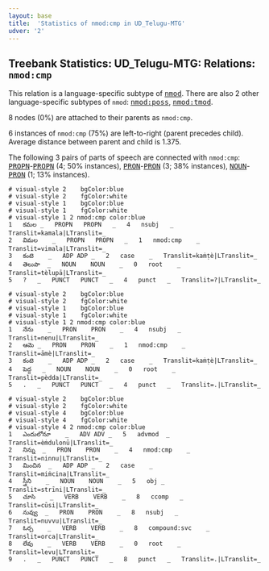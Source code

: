 ```yaml
---
layout: base
title:  'Statistics of nmod:cmp in UD_Telugu-MTG'
udver: '2'
---
```


## Treebank Statistics: UD_Telugu-MTG: Relations: `nmod:cmp`

This relation is a language-specific subtype of <tt><a href="te_mtg-dep-nmod.html">nmod</a></tt>.
There are also 2 other language-specific subtypes of `nmod`: <tt><a href="te_mtg-dep-nmod-poss.html">nmod:poss</a></tt>, <tt><a href="te_mtg-dep-nmod-tmod.html">nmod:tmod</a></tt>.

8 nodes (0%) are attached to their parents as `nmod:cmp`.

6 instances of `nmod:cmp` (75%) are left-to-right (parent precedes child).
Average distance between parent and child is 1.375.

The following 3 pairs of parts of speech are connected with `nmod:cmp`: <tt><a href="te_mtg-pos-PROPN.html">PROPN</a></tt>-<tt><a href="te_mtg-pos-PROPN.html">PROPN</a></tt> (4; 50% instances), <tt><a href="te_mtg-pos-PRON.html">PRON</a></tt>-<tt><a href="te_mtg-pos-PRON.html">PRON</a></tt> (3; 38% instances), <tt><a href="te_mtg-pos-NOUN.html">NOUN</a></tt>-<tt><a href="te_mtg-pos-PRON.html">PRON</a></tt> (1; 13% instances).


~~~ conllu
# visual-style 2	bgColor:blue
# visual-style 2	fgColor:white
# visual-style 1	bgColor:blue
# visual-style 1	fgColor:white
# visual-style 1 2 nmod:cmp	color:blue
1	కమల	_	PROPN	PROPN	_	4	nsubj	_	Translit=kamala|LTranslit=_
2	విమల	_	PROPN	PROPN	_	1	nmod:cmp	_	Translit=vimala|LTranslit=_
3	కంటె	_	ADP	ADP	_	2	case	_	Translit=kaṁṭè|LTranslit=_
4	తెలుపా	_	NOUN	NOUN	_	0	root	_	Translit=tèlupā|LTranslit=_
5	?	_	PUNCT	PUNCT	_	4	punct	_	Translit=?|LTranslit=_

~~~


~~~ conllu
# visual-style 2	bgColor:blue
# visual-style 2	fgColor:white
# visual-style 1	bgColor:blue
# visual-style 1	fgColor:white
# visual-style 1 2 nmod:cmp	color:blue
1	నేను	_	PRON	PRON	_	4	nsubj	_	Translit=nenu|LTranslit=_
2	ఆమె	_	PRON	PRON	_	1	nmod:cmp	_	Translit=āmè|LTranslit=_
3	కంటె	_	ADP	ADP	_	2	case	_	Translit=kaṁṭè|LTranslit=_
4	పెద్ద	_	NOUN	NOUN	_	0	root	_	Translit=pèdda|LTranslit=_
5	.	_	PUNCT	PUNCT	_	4	punct	_	Translit=.|LTranslit=_

~~~


~~~ conllu
# visual-style 2	bgColor:blue
# visual-style 2	fgColor:white
# visual-style 4	bgColor:blue
# visual-style 4	fgColor:white
# visual-style 4 2 nmod:cmp	color:blue
1	ఎందులోనూ	_	ADV	ADV	_	5	advmod	_	Translit=èṁdulonū|LTranslit=_
2	నిన్ను	_	PRON	PRON	_	4	nmod:cmp	_	Translit=ninnu|LTranslit=_
3	మించిన	_	ADP	ADP	_	2	case	_	Translit=miṁcina|LTranslit=_
4	స్త్రీని	_	NOUN	NOUN	_	5	obj	_	Translit=strīni|LTranslit=_
5	చూసి	_	VERB	VERB	_	8	ccomp	_	Translit=cūsi|LTranslit=_
6	నువ్వు	_	PRON	PRON	_	8	nsubj	_	Translit=nuvvu|LTranslit=_
7	ఓర్చ	_	VERB	VERB	_	8	compound:svc	_	Translit=orca|LTranslit=_
8	లేవు	_	VERB	VERB	_	0	root	_	Translit=levu|LTranslit=_
9	.	_	PUNCT	PUNCT	_	8	punct	_	Translit=.|LTranslit=_

~~~


